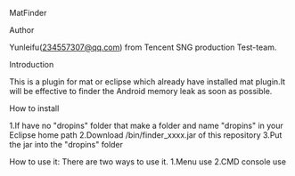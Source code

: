 ﻿MatFinder

Author

Yunleifu(234557307@qq.com) from Tencent SNG production Test-team.

Introduction

This is a plugin for mat or eclipse which already have installed mat plugin.It will be effective to finder the Android memory leak as soon as possible.

How to install

1.If have no "dropins" folder that make a folder and name "dropins" in your Eclipse home path
2.Download /bin/finder_xxxx.jar of this repository
3.Put the jar into the "dropins" folder

How to use it:
There are two ways to use it.
1.Menu use
2.CMD console use

